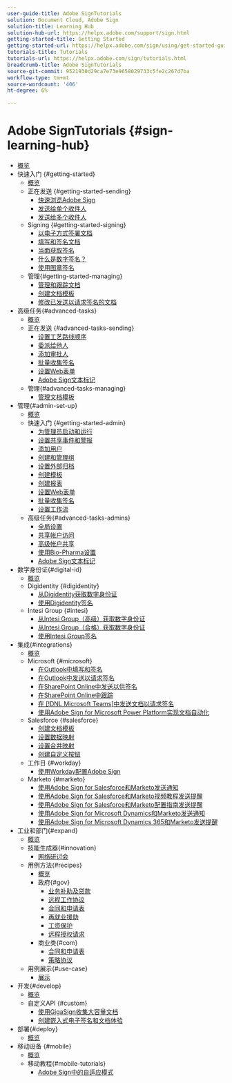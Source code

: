 ```yaml
---
user-guide-title: Adobe SignTutorials
solution: Document Cloud, Adobe Sign
solution-title: Learning Hub
solution-hub-url: https://helpx.adobe.com/support/sign.html
getting-started-title: Getting Started
getting-started-url: https://helpx.adobe.com/sign/using/get-started-guide.html
tutorials-title: Tutorials
tutorials-url: https://helpx.adobe.com/sign/tutorials.html
breadcrumb-title: Adobe SignTutorials
source-git-commit: 9521930d29ca7e73e9658029733c5fe2c267d7ba
workflow-type: tm+mt
source-wordcount: '406'
ht-degree: 6%

---
```



# Adobe SignTutorials {#sign-learning-hub}

+ [概览](overview.md)
+ 快速入门 {#getting-started}
   + [概览](sign-beginner-tutorials/beginner-users-overview.md)
   + 正在发送 {#getting-started-sending}
      + [快速浏览Adobe Sign](sign-beginner-tutorials/quick-tour.md)
      + [发送给单个收件人](sign-beginner-tutorials/send-to-single-recipient.md)
      + [发送给多个收件人](sign-beginner-tutorials/send-to-multiple-recipients.md)
   + Signing {#getting-started-signing}
      + [以电子方式签署文档](sign-beginner-tutorials/electronically-sign-a-document.md)
      + [填写和签名文档](sign-beginner-tutorials/fill-and-sign.md)
      + [当面获取签名](sign-beginner-tutorials/sign-in-person.md)
      + [什么是数字签名？](sign-beginner-tutorials/sign-with-a-digital-signature.md)
      + [使用图章签名](sign-beginner-tutorials/sign-with-a-stamp.md)
   + 管理{#getting-started-managing}
      + [管理和跟踪文档](sign-beginner-tutorials/manage-and-track.md)
      + [创建文档模板](https://experienceleague.adobe.com/docs/document-cloud-learn/sign-learning-hub/admin-set-up/getting-started-admin/create-a-template.html)
      + [修改已发送以请求签名的文档](sign-beginner-tutorials/modify-in-flight.md)
+ 高级任务{#advanced-tasks}
   + [概览](sign-advanced-users/advanced-users-overview.md)
   + 正在发送 {#advanced-tasks-sending}
      + [设置工艺路线顺序](sign-advanced-users/setting-up-routing.md)
      + [委派给他人](sign-advanced-users/delegate-signature.md)
      + [添加审批人](sign-advanced-users/add-an-approver.md)
      + [批量收集签名](https://experienceleague.adobe.com/docs/document-cloud-learn/sign-learning-hub/admin-set-up/getting-started-admin/megasign.html)
      + [设置Web表单](https://experienceleague.adobe.com/docs/document-cloud-learn/sign-learning-hub/admin-set-up/getting-started-admin/webform.html)
      + [Adobe Sign文本标记](https://experienceleague.adobe.com/docs/document-cloud-learn/sign-learning-hub/admin-set-up/advanced-tasks-admins/adobe-sign-text-tagging.html)
   + 管理{#advanced-tasks-managing}
      + [管理文档模板](sign-advanced-users/edit-a-template.md)
+ 管理{#admin-set-up}
   + [概览](admin/intro-admin-overview.md)
   + 快速入门 {#getting-started-admin}
      + [为管理员启动和运行](admin/up-and-running-admin.md)
      + [设置共享事件和警报](admin/set-up-shared-events-and-alert.md)
      + [添加用户](admin/add-users-to-your-account.md)
      + [创建和管理组](admin/create-and-manage-groups.md)
      + [设置外部归档](admin/set-up-your-external-archive.md)
      + [创建模板](sign-advanced-users/create-a-template.md)
      + [创建报表](admin/create-a-report.md)
      + [设置Web表单](sign-advanced-users/webform.md)
      + [批量收集签名](sign-advanced-users/megasign.md)
      + [设置工作流](admin/building-a-custom-workflow.md)
   + 高级任务{#advanced-tasks-admins}
      + [全局设置](admin/learn-about-global-settings.md)
      + [共享帐户访问](admin/share-account-access.md)
      + [高级帐户共享](admin/advanced-account-sharing.md)
      + [使用Bio-Pharma设置](admin/use-bio-pharma-settings.md)
      + [Adobe Sign文本标记](sign-advanced-users/adobe-sign-text-tagging.md)
+ 数字身份证{#digital-id}
   + [概览](digitalid/digitalid-overview.md)
   + Digidentity {#digidentity}
      + [从Digidentity获取数字身份证](digitalid/digidentity-reg.md)
      + [使用Digidentity签名](digitalid/digidentity-sign.md)
   + Intesi Group {#intesi}
      + [从Intesi Group（高级）获取数字身份证](digitalid/intesi-advanced.md)
      + [从Intesi Group（合格）获取数字身份证](digitalid/intesi-qualified.md)
      + [使用Intesi Group签名](digitalid/intesi-sign.md)
+ 集成{#integrations}
   + [概览](integrations/integrations-overview.md)
   + Microsoft {#microsoft}
      + [在Outlook中填写和签名](integrations/fill-and-sign-doc-microsoft-outlook.md)
      + [在Outlook中发送以请求签名](integrations/send-for-signature-with-outlook.md)
      + [在SharePoint Online中发送以供签名](integrations/send-for-signature-with-sharepoint-online.md)
      + [在SharePoint Online中跟踪](integrations/track-an-agreement-with-sharepoint-online.md)
      + [在 [!DNL Microsoft Teams]中发送文档以请求签名](integrations/adobe-sign-teams-mortgage.md)
      + [使用Adobe Sign for Microsoft Power Platform实现文档自动化](integrations/documentautomation.md)
   + Salesforce {#salesforce}
      + [创建文档模板](integrations/create-an-agreement-template.md)
      + [设置数据映射](integrations/set-up-data-mapping.md)
      + [设置合并映射](integrations/set-up-merging-map.md)
      + [创建自定义按钮](integrations/create-a-custom-button.md)
   + 工作日 {#workday}
      + [使用Workday配置Adobe Sign](integrations/workday.md)
   + Marketo {#marketo}
      + [使用Adobe Sign for Salesforce和Marketo发送通知](integrations/marketo-salesforce-sms.md)
      + [使用Adobe Sign for Salesforce和Marketo视频教程发送提醒](integrations/marketo-salesforce-reminder-video.md)
      + [使用Adobe Sign for Salesforce和Marketo配置指南发送提醒](integrations/marketo-salesforce-reminder.md)
      + [使用Adobe Sign for Microsoft Dynamics和Marketo发送通知](integrations/marketo-dynamics-sms.md)
      + [使用Adobe Sign for Microsoft Dynamics 365和Marketo发送提醒](integrations/marketo-dynamics-reminder.md)
+ 工业和部门{#expand}
   + [概览](sign-usecase/expand-inspire-overview.md)
   + 技能生成器{#innovation}
      + [网络研讨会](sign-usecase/innovation-series.md)
   + 用例方法{#recipes}
      + [概览](sign-usecase/recipes.md)
      + 政府{#gov}
         + [业务补助及贷款](sign-usecase/usecasegovgrants.md)
         + [远程工作协议](sign-usecase/usecasegovtelework.md)
         + [合同和申请表](sign-usecase/usecasegovcontracts.md)
         + [再就业援助](sign-usecase/usecasegovreemployment.md)
         + [工资保护](sign-usecase/usecasegovpaycheck.md)
         + [远程授权请求](sign-usecase/usecasegovremote.md)
      + 商业类{#com}
         + [合同和申请表](sign-usecase/usecasecomcontracts.md)
         + [策略协议](sign-usecase/usecasecompolicy.md)
   + 用例展示{#use-case}
      + [展示](sign-usecase/use-case-showcase.md)
+ 开发{#develop}
   + [概览](develop/develop-overview.md)
   + 自定义API {#custom}
      + [使用GigaSign收集大容量文档](develop/gigasign.md)
      + [创建嵌入式电子签名和文档体验](develop/embeddedesignature.md)
+ 部署{#deploy}
   + [概览](deploy-overview.md)
+ 移动设备 {#mobile}
   + [概览](mobile/mobile-overview.md)
   + 移动教程{#mobile-tutorials}
      + [Adobe Sign中的自适应模式](mobile/liquidmode.md)
